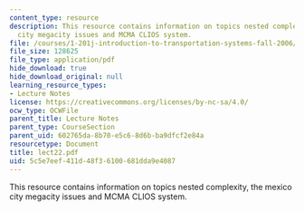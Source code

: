 ```yaml
---
content_type: resource
description: This resource contains information on topics nested complexity, the mexico
  city megacity issues and MCMA CLIOS system.
file: /courses/1-201j-introduction-to-transportation-systems-fall-2006/5c5e7eef411d48f36100681dda9e4087_lect22.pdf
file_size: 128625
file_type: application/pdf
hide_download: true
hide_download_original: null
learning_resource_types:
- Lecture Notes
license: https://creativecommons.org/licenses/by-nc-sa/4.0/
ocw_type: OCWFile
parent_title: Lecture Notes
parent_type: CourseSection
parent_uid: 602765da-8b70-e5c6-8d6b-ba9dfcf2e84a
resourcetype: Document
title: lect22.pdf
uid: 5c5e7eef-411d-48f3-6100-681dda9e4087
---
```

This resource contains information on topics nested complexity, the mexico city megacity issues and MCMA CLIOS system.